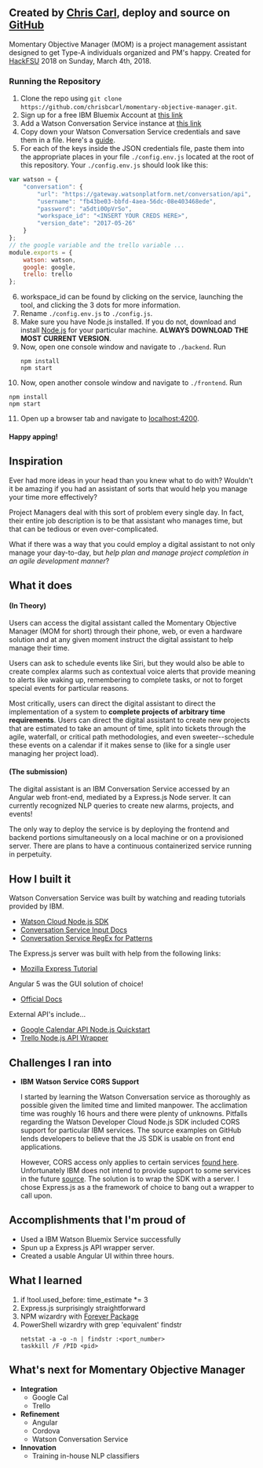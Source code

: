 ## Created by [Chris Carl](http://chriscarl.com/), deploy and source on [GitHub](https://github.com/chrisbcarl/momentary-objective-manager)

Momentary Objective Manager (MOM) is a project management assistant designed to get Type-A individuals organized and PM's happy. Created for [HackFSU](https://hackfsu.com/) 2018 on Sunday, March 4th, 2018.

### Running the Repository

1. Clone the repo using ```git clone https://github.com/chrisbcarl/momentary-objective-manager.git```.
2. Sign up for a free IBM Bluemix Account at [this link](https://console.bluemix.net/registration/)
3. Add a Watson Conversation Service instance at [this link](https://console.bluemix.net/registration?target=%2Fdeveloper%2Fwatson%2Fcreate-project%3Fservices%3Dconversation%26action%3Dcreate%26hideTours%3Dtrue%26cm_mmc%3DOSocial_Tumblr-_-Watson%2BCore_Watson%2BCore%2B-%2BPlatform-_-WW_WW-_-wdc-ref%26cm_mmc%3DOSocial_Tumblr-_-Watson%2BCore_Watson%2BCore%2B-%2BPlatform-_-WW_WW-_-wdc-ref%26cm_mmca1%3D000000OF%26cm_mmca2%3D10000409)
4. Copy down your Watson Conversation Service credentials and save them in a file. Here's a [guide](https://console.bluemix.net/docs/services/watson/getting-started-credentials.html#service-credentials-for-watson-services).
5. For each of the keys inside the JSON credentials file, paste them into the appropriate places in your file ```./config.env.js``` located at the root of this repository. Your ```./config.env.js``` should look like this:
```javascript
var watson = {
    "conversation": {
        "url": "https://gateway.watsonplatform.net/conversation/api",
        "username": "fb43be03-bbfd-4aea-56dc-08e403468ede",
        "password": "a5dti0OpVrSo",
        "workspace_id": "<INSERT YOUR CREDS HERE>",
        "version_date": "2017-05-26"
    }
};
// the google variable and the trello variable ...
module.exports = {
    watson: watson,
    google: google,
    trello: trello
};
```
6. workspace_id can be found by clicking on the service, launching the tool, and clicking the 3 dots for more information.
7. Rename ```./config.env.js``` to ```./config.js```.
8. Make sure you have Node.js installed. If you do not, download and install [Node.js](https://nodejs.org/en/) for your particular machine. __ALWAYS__ __DOWNLOAD__ __THE__ __MOST__ __CURRENT__ __VERSION__.
9. Now, open one console window and navigate to ```./backend```. Run 
   ```
   npm install
   npm start
   ```
10. Now, open another console window and navigate to ```./frontend```. Run 
   ```
   npm install
   npm start
   ```
11. Open up a browser tab and navigate to [localhost:4200](localhost:4200).
#### Happy apping!

## Inspiration

Ever had more ideas in your head than you knew what to do with? Wouldn't it be amazing if you had an assistant of sorts that would help you manage your time more effectively?  

Project Managers deal with this sort of problem every single day. In fact, their entire job description is to be that assistant who manages time, but that can be tedious or even over-complicated.  

What if there was a way that you could employ a digital assistant to not only manage your day-to-day, but _help_ _plan_ _and_ _manage_ _project_ _completion_ _in_ _an_ _agile_ _development_ _manner_?

## What it does

#### (In Theory)

Users can access the digital assistant called the Momentary Objective Manager (MOM for short) through their phone, web, or even a hardware solution and at any given moment instruct the digital assistant to help manage their time.  

Users can ask to schedule events like Siri, but they would also be able to create complex alarms such as contextual voice alerts that provide meaning to alerts like waking up, remembering to complete tasks, or not to forget special events for particular reasons.  

Most critically, users can direct the digital assistant to direct the implementation of a system to **complete projects of arbitrary time requirements**. Users can direct the digital assistant to create new projects that are estimated to take an amount of time, split into tickets through the agile, waterfall, or critical path methodologies, and even sweeter--schedule these events on a calendar if it makes sense to (like for a single user managing her project load).  

#### (The submission)

The digital assistant is an IBM Conversation Service accessed by an Angular web front-end, mediated by a Express.js Node server. It can currently recognized NLP queries to create new alarms, projects, and events!  

The only way to deploy the service is by deploying the frontend and backend portions simultaneously on a local machine or on a provisioned server. There are plans to have a continuous containerized service running in perpetuity.

## How I built it

Watson Conversation Service was built by watching and reading tutorials provided by IBM.  
* [Watson Cloud Node.js SDK](https://github.com/watson-developer-cloud/node-sdk#conversation)  
* [Conversation Service Input Docs](https://console.bluemix.net/docs/services/conversation/dialog-methods.html#strings)  
* [Conversation Service RegEx for Patterns](https://stackoverflow.com/questions/48861904/ibm-watson-conversation-patterns-with-smart-quotes)  

The Express.js server was built with help from the following links:  
* [Mozilla Express Tutorial](https://developer.mozilla.org/en-US/docs/Learn/Server-side/Express_Nodejs/routes)

Angular 5 was the GUI solution of choice!  
* [Official Docs](https://angular.io/tutorial/toh-pt6)

External API's include...
* [Google Calendar API Node.js Quickstart](https://developers.google.com/google-apps/calendar/quickstart/nodejs)  
* [Trello Node.js API Wrapper](https://www.npmjs.com/package/node-trello)

## Challenges I ran into
* __IBM__ __Watson__ __Service__ __CORS__ __Support__
   
   I started by learning the Watson Conversation service as thoroughly as possible given the limited time and limited manpower.  The acclimation time was roughly 16 hours and there were plenty of unknowns.
   Pitfalls regarding the Watson Developer Cloud Node.js SDK included CORS support for particular IBM services. The source examples on GitHub lends developers to believe that the JS SDK is usable on front end applications. 

   However, CORS access only applies to certain services [found here](https://github.com/watson-developer-cloud/node-sdk/blob/08b95543d0d7ea4efc9b2235add90049411c04e7/examples/browserify/README.md). 
   Unfortunately IBM does not intend to provide support to some services in the future [source](https://github.com/watson-developer-cloud/node-sdk/issues/618). 
   The solution is to wrap the SDK with a server. I chose Express.js as a the framework of choice to bang out a wrapper to call upon.

## Accomplishments that I'm proud of
* Used a IBM Watson Bluemix Service successfully
* Spun up a Express.js API wrapper server.
* Created a usable Angular UI within three hours.

## What I learned
1. if !tool.used_before: time_estimate *= 3
2. Express.js surprisingly straightforward
3. NPM wizardry with [Forever Package](https://www.npmjs.com/package/forever)
4. PowerShell wizardry with grep 'equivalent' findstr 
   ```shell
   netstat -a -o -n | findstr :<port_number>
   taskkill /F /PID <pid>
   ```

## What's next for Momentary Objective Manager
* __Integration__
   * Google Cal
   * Trello
* __Refinement__
   * Angular
   * Cordova
   * Watson Conversation Service
* __Innovation__
   * Training in-house NLP classifiers